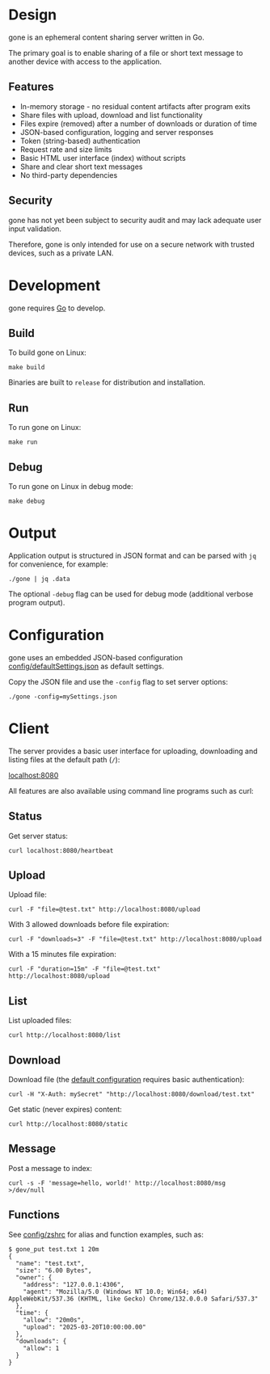 # Design

gone is an ephemeral content sharing server written in Go.

The primary goal is to enable sharing of a file or short text message to another device with access to the application.

## Features

- In-memory storage - no residual content artifacts after program exits
- Share files with upload, download and list functionality
- Files expire (removed) after a number of downloads or duration of time
- JSON-based configuration, logging and server responses
- Token (string-based) authentication
- Request rate and size limits
- Basic HTML user interface (index) without scripts
- Share and clear short text messages
- No third-party dependencies

## Security

gone has not yet been subject to security audit and may lack adequate user input validation.

Therefore, gone is only intended for use on a secure network with trusted devices, such as a private LAN.

# Development

gone requires [Go](https://go.dev/doc/install) to develop.

## Build

To build gone on Linux:

```
make build
```

Binaries are built to `release` for distribution and installation.

## Run

To run gone on Linux:

```
make run
```

## Debug

To run gone on Linux in debug mode:

```
make debug
```

# Output

Application output is structured in JSON format and can be parsed with `jq` for convenience, for example:

```
./gone | jq .data
```

The optional `-debug` flag can be used for debug mode (additional verbose program output).

# Configuration

gone uses an embedded JSON-based configuration [config/defaultSettings.json](https://github.com/drduh/gone/blob/main/config/defaultSettings.json) as default settings.

Copy the JSON file and use the `-config` flag to set server options:

```
./gone -config=mySettings.json
```

# Client

The server provides a basic user interface for uploading, downloading and listing files at the default path (`/`):

[localhost:8080](http://localhost:8080)

All features are also available using command line programs such as curl:

## Status

Get server status:

```
curl localhost:8080/heartbeat
```

## Upload

Upload file:

```
curl -F "file=@test.txt" http://localhost:8080/upload
```

With 3 allowed downloads before file expiration:

```
curl -F "downloads=3" -F "file=@test.txt" http://localhost:8080/upload
```

With a 15 minutes file expiration:

```
curl -F "duration=15m" -F "file=@test.txt" http://localhost:8080/upload
```

## List

List uploaded files:

```
curl http://localhost:8080/list
```

## Download

Download file (the [default configuration](https://github.com/drduh/gone/blob/main/config/defaultSettings.json) requires basic authentication):

```
curl -H "X-Auth: mySecret" "http://localhost:8080/download/test.txt"
```

Get static (never expires) content:

```
curl http://localhost:8080/static
```

## Message

Post a message to index:

```
curl -s -F 'message=hello, world!' http://localhost:8080/msg >/dev/null
```

## Functions

See [config/zshrc](https://github.com/drduh/config/blob/main/zshrc#L541) for alias and function examples, such as:

```
$ gone_put test.txt 1 20m
{
  "name": "test.txt",
  "size": "6.00 Bytes",
  "owner": {
    "address": "127.0.0.1:4306",
    "agent": "Mozilla/5.0 (Windows NT 10.0; Win64; x64) AppleWebKit/537.36 (KHTML, like Gecko) Chrome/132.0.0.0 Safari/537.3"
  },
  "time": {
    "allow": "20m0s",
    "upload": "2025-03-20T10:00:00.00"
  },
  "downloads": {
    "allow": 1
  }
}
```
